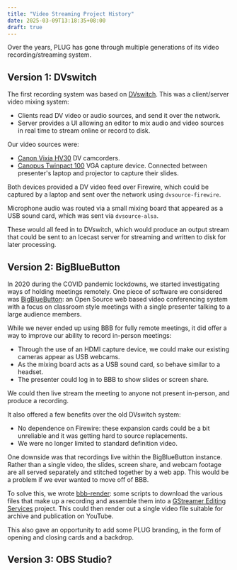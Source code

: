 ```yaml
---
title: "Video Streaming Project History"
date: 2025-03-09T13:18:35+08:00
draft: true
---
```


Over the years, PLUG has gone through multiple generations of its
video recording/streaming system.

## Version 1: DVswitch

The first recording system was based on [DVswitch][DVswitch]. This was
a client/server video mixing system:

* Clients read DV video or audio sources, and send it over the network.
* Server provides a UI allowing an editor to mix audio and video
  sources in real time to stream online or record to disk.

Our video sources were:

 * [Canon Vixia HV30][Canon] DV camcorders.
 * [Canopus Twinpact 100][Twinpact] VGA capture device. Connected
   between presenter's laptop and projector to capture their slides.

Both devices provided a DV video feed over Firewire, which could be
captured by a laptop and sent over the network using
`dvsource-firewire`.

Microphone audio was routed via a small mixing board that appeared as
a USB sound card, which was sent via `dvsource-alsa`.

These would all feed in to DVswitch, which would produce an output
stream that could be sent to an Icecast server for streaming and
written to disk for later processing.

[DVswitch]: https://web.archive.org/web/20180326132702/http://dvswitch.alioth.debian.org/wiki/
[Canon]: https://global.canon/en/c-museum/product/dhc738.html
[Twinpact]: https://archive.org/details/manualzz-id-908869


## Version 2: BigBlueButton

In 2020 during the COVID pandemic lockdowns, we started investigating
ways of holding meetings remotely. One piece of software we considered
was [BigBlueButton][BBB]: an Open Source web based video conferencing
system with a focus on classroom style meetings with a single
presenter talking to a large audience members.

While we never ended up using BBB for fully remote meetings, it did
offer a way to improve our ability to record in-person meetings:

* Through the use of an HDMI capture device, we could make our
  existing cameras appear as USB webcams.
* As the mixing board acts as a USB sound card, so behave similar to a
  headset.
* The presenter could log in to BBB to show slides or screen share.

We could then live stream the meeting to anyone not present in-person,
and produce a recording.

It also offered a few benefits over the old DVswitch system:

* No dependence on Firewire: these expansion cards could be a bit
  unreliable and it was getting hard to source replacements.
* We were no longer limited to standard definition video.

One downside was that recordings live within the BigBlueButton
instance. Rather than a single video, the slides, screen share, and
webcam footage are all served separately and stitched together by a
web app. This would be a problem if we ever wanted to move off of BBB.

To solve this, we wrote [bbb-render][bbb-render]: some scripts to
download the various files that make up a recording and assemble them
into a [GStreamer Editing Services][GES] project. This could then
render out a single video file suitable for archive and publication on
YouTube.

This also gave an opportunity to add some PLUG branding, in the form
of opening and closing cards and a backdrop.

[BBB]: https://bigbluebutton.org/
[bbb-render]: https://github.com/plugorgau/bbb-render
[GES]: https://gstreamer.freedesktop.org/documentation/gst-editing-services/


## Version 3: OBS Studio?

